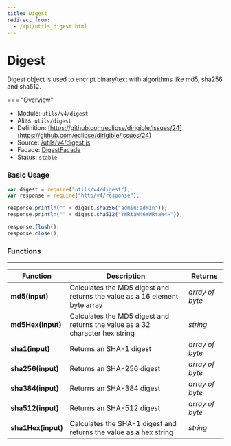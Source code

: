 ```yaml
---
title: Digest
redirect_from:
  - /api/utils_digest.html
---
```


Digest
===

Digest object is used to encript binary/text with algorithms like md5, sha256 and sha512.

=== "Overview"
- Module: `utils/v4/digest`
- Alias: `utils/digest`
- Definition: [https://github.com/eclipse/dirigible/issues/24](https://github.com/eclipse/dirigible/issues/24)
- Source: [/utils/v4/digest.js](https://github.com/dirigiblelabs/api-utils/blob/master/utils/v4/digest.js)
- Facade: [DigestFacade](https://github.com/eclipse/dirigible/blob/master/api/api-facade/api-utils/src/main/java/org/eclipse/dirigible/api/v3/utils/DigestFacade.java)
- Status: `stable`


### Basic Usage

```javascript
var digest = require("utils/v4/digest");
var response = require("http/v4/response");

response.println("" + digest.sha256("admin:admin"));
response.println("" + digest.sha512("YWRtaW46YWRtaW4="));

response.flush();
response.close();
```

### Functions

---

Function     | Description | Returns
------------ | ----------- | --------
**md5(input)**   | Calculates the MD5 digest and returns the value as a 16 element byte array | *array of byte*
**md5Hex(input)**   | Calculates the MD5 digest and returns the value as a 32 character hex string | *string*
**sha1(input)**   | Returns an SHA-1 digest | *array of byte*
**sha256(input)**   | Returns an SHA-256 digest | *array of byte*
**sha384(input)**   | Returns an SHA-384 digest | *array of byte*
**sha512(input)**   | Returns an SHA-512 digest | *array of byte*
**sha1Hex(input)**   | Calculates the SHA-1 digest and returns the value as a hex string | *string*
